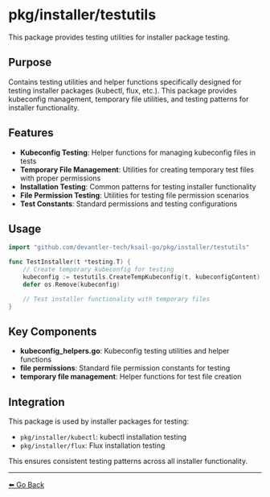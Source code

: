 # pkg/installer/testutils

This package provides testing utilities for installer package testing.

## Purpose

Contains testing utilities and helper functions specifically designed for testing installer packages (kubectl, flux, etc.). This package provides kubeconfig management, temporary file utilities, and testing patterns for installer functionality.

## Features

- **Kubeconfig Testing**: Helper functions for managing kubeconfig files in tests
- **Temporary File Management**: Utilities for creating temporary test files with proper permissions
- **Installation Testing**: Common patterns for testing installer functionality
- **File Permission Testing**: Utilities for testing file permission scenarios
- **Test Constants**: Standard permissions and testing configurations

## Usage

```go
import "github.com/devantler-tech/ksail-go/pkg/installer/testutils"

func TestInstaller(t *testing.T) {
    // Create temporary kubeconfig for testing
    kubeconfig := testutils.CreateTempKubeconfig(t, kubeconfigContent)
    defer os.Remove(kubeconfig)

    // Test installer functionality with temporary files
}
```

## Key Components

- **kubeconfig_helpers.go**: Kubeconfig testing utilities and helper functions
- **file permissions**: Standard file permission constants for testing
- **temporary file management**: Helper functions for test file creation

## Integration

This package is used by installer packages for testing:

- `pkg/installer/kubectl`: kubectl installation testing
- `pkg/installer/flux`: Flux installation testing

This ensures consistent testing patterns across all installer functionality.

---

[⬅️ Go Back](../../README.md)
